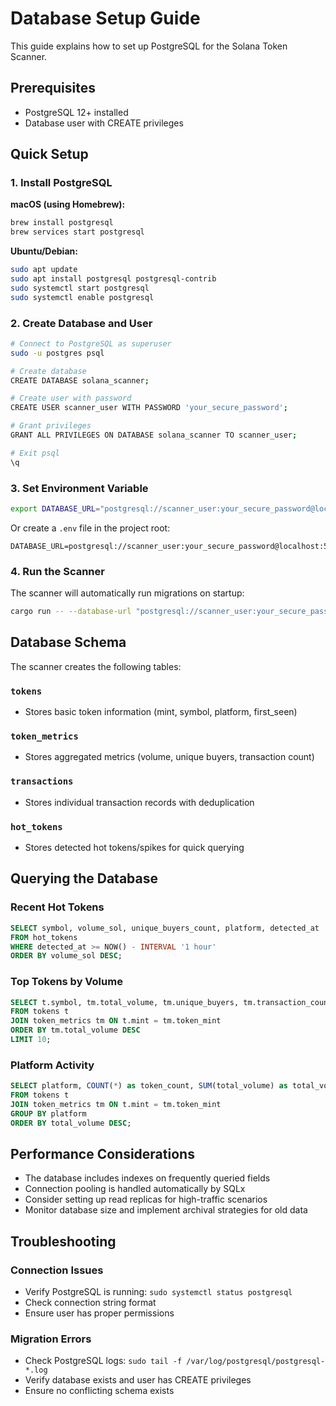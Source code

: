 # Database Setup Guide

This guide explains how to set up PostgreSQL for the Solana Token Scanner.

## Prerequisites

- PostgreSQL 12+ installed
- Database user with CREATE privileges

## Quick Setup

### 1. Install PostgreSQL

**macOS (using Homebrew):**

```bash
brew install postgresql
brew services start postgresql
```

**Ubuntu/Debian:**

```bash
sudo apt update
sudo apt install postgresql postgresql-contrib
sudo systemctl start postgresql
sudo systemctl enable postgresql
```

### 2. Create Database and User

```bash
# Connect to PostgreSQL as superuser
sudo -u postgres psql

# Create database
CREATE DATABASE solana_scanner;

# Create user with password
CREATE USER scanner_user WITH PASSWORD 'your_secure_password';

# Grant privileges
GRANT ALL PRIVILEGES ON DATABASE solana_scanner TO scanner_user;

# Exit psql
\q
```

### 3. Set Environment Variable

```bash
export DATABASE_URL="postgresql://scanner_user:your_secure_password@localhost:5432/solana_scanner"
```

Or create a `.env` file in the project root:
```
DATABASE_URL=postgresql://scanner_user:your_secure_password@localhost:5432/solana_scanner
```

### 4. Run the Scanner

The scanner will automatically run migrations on startup:

```bash
cargo run -- --database-url "postgresql://scanner_user:your_secure_password@localhost:5432/solana_scanner"
```

## Database Schema

The scanner creates the following tables:

### `tokens`
- Stores basic token information (mint, symbol, platform, first_seen)

### `token_metrics` 
- Stores aggregated metrics (volume, unique buyers, transaction count)

### `transactions`
- Stores individual transaction records with deduplication

### `hot_tokens`
- Stores detected hot tokens/spikes for quick querying

## Querying the Database

### Recent Hot Tokens
```sql
SELECT symbol, volume_sol, unique_buyers_count, platform, detected_at 
FROM hot_tokens 
WHERE detected_at >= NOW() - INTERVAL '1 hour'
ORDER BY volume_sol DESC;
```

### Top Tokens by Volume
```sql
SELECT t.symbol, tm.total_volume, tm.unique_buyers, tm.transaction_count
FROM tokens t
JOIN token_metrics tm ON t.mint = tm.token_mint
ORDER BY tm.total_volume DESC
LIMIT 10;
```

### Platform Activity
```sql
SELECT platform, COUNT(*) as token_count, SUM(total_volume) as total_volume
FROM tokens t
JOIN token_metrics tm ON t.mint = tm.token_mint
GROUP BY platform
ORDER BY total_volume DESC;
```

## Performance Considerations

- The database includes indexes on frequently queried fields
- Connection pooling is handled automatically by SQLx
- Consider setting up read replicas for high-traffic scenarios
- Monitor database size and implement archival strategies for old data

## Troubleshooting

### Connection Issues
- Verify PostgreSQL is running: `sudo systemctl status postgresql`
- Check connection string format
- Ensure user has proper permissions

### Migration Errors
- Check PostgreSQL logs: `sudo tail -f /var/log/postgresql/postgresql-*.log`
- Verify database exists and user has CREATE privileges
- Ensure no conflicting schema exists 